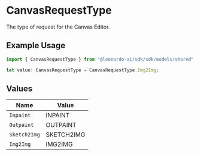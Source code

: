 # CanvasRequestType

The type of request for the Canvas Editor.

## Example Usage

```typescript
import { CanvasRequestType } from "@leonardo-ai/sdk/sdk/models/shared";

let value: CanvasRequestType = CanvasRequestType.Img2Img;
```

## Values

| Name         | Value        |
| ------------ | ------------ |
| `Inpaint`    | INPAINT      |
| `Outpaint`   | OUTPAINT     |
| `Sketch2Img` | SKETCH2IMG   |
| `Img2Img`    | IMG2IMG      |